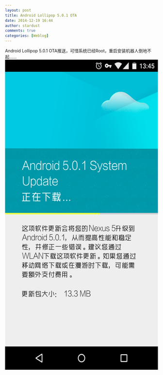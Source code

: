```yaml
---
layout: post
title: Android Lollipop 5.0.1 OTA
date: 2014-12-19 16:44
author: stardust
comments: true
categories: [Weblog]
---
```

Android Lollipop 5.0.1 OTA推送，可惜系统已经Root，重启安装机器人倒地不起……
<a href="/wp-content/uploads/2014/12/Screenshot_2014-12-19-13-45-18.png"><img src="/wp-content/uploads/2014/12/Screenshot_2014-12-19-13-45-18-576x1024.png" alt="Screenshot_2014-12-19-13-45-18" width="576" height="1024" class="alignnone size-large wp-image-854" /></a>
